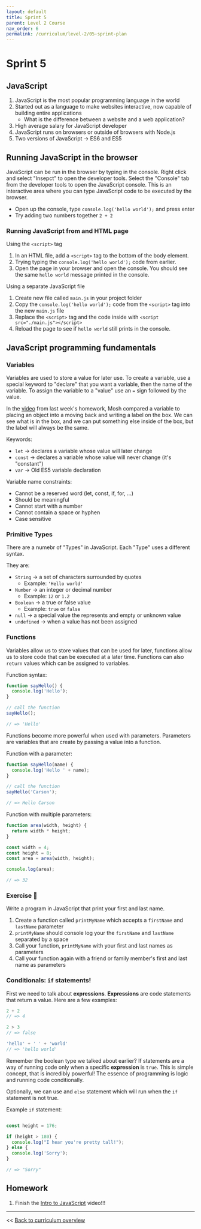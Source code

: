 ```yaml
---
layout: default
title: Sprint 5
parent: Level 2 Course
nav_order: 6
permalink: /curriculum/level-2/05-sprint-plan
---
```


# Sprint 5

## JavaScript

1. JavaScript is the most popular programming language in the world
1. Started out as a language to make websites interactive, now capable of building entire applications
   - What is the difference between a website and a web application? 
1. High average salary for JavaScript developer
1. JavaScript runs on browsers or outside of browsers with Node.js
1. Two versions of JavaScript -> ES6 and ES5

## Running JavaScript in the browser

JavaScript can be run in the browser by typing in the console. Right click and select "Insepct" to open the developer tools. Select the "Console" tab from the developer tools to open the JavaScript console. This is an interactive area where you can type JavaScript code to be executed by the browser.

 - Open up the console, type `console.log('hello world');` and press enter
 - Try adding two numbers together `2 + 2`
 
 ### Running JavaScript from and HTML page
 
 Using the `<script>` tag
 
 1. In an HTML file, add a `<script>` tag to the bottom of the body element. 
 1. Trying typing the `console.log('hello world');` code from earlier. 
 1. Open the page in your browser and open the console. You should see the same `hello world` message printed in the console.
 
 Using a separate JavaScript file
 
 1. Create new file called `main.js` in your project folder
 1. Copy the `console.log('hello world');` code from the `<script>` tag into the new `main.js` file
 1. Replace the `<script>` tag and the code inside with `<script src="./main.js"></script>`
 1. Reload the page to see if `hello world` still prints in the console.
 
## JavaScript programming fundamentals

### Variables
 
Variables are used to store a value for later use. To create a variable, use a special keyword to "declare" that you want a variable, then the name of the variable. To assign the variable to a "value" use an `=` sign followed by the value.

In the [video](https://www.youtube.com/watch?v=W6NZfCO5SIk) from last week's homework, Mosh compared a variable to placing an object into a moving back and writing a label on the box. We can see what is in the box, and we can put something else inside of the box, but the label will always be the same.

Keywords:
 - `let` -> declares a variable whose value will later change
 - `const` -> declares a variable whose value will never change (it's "constant")
 - `var` -> Old ES5 variable declaration
 
Variable name constraints:
 - Cannot be a reserved word (let, const, if, for, ...)
 - Should be meaningful
 - Cannot start with a number
 - Cannot contain a space or hyphen
 - Case sensitive
 
### Primitive Types

There are a numebr of "Types" in JavaScript. Each "Type" uses a different syntax. 

They are:
 - `String` -> a set of characters surrounded by quotes
   - Example: `'Hello world'`
 - `Number` -> an integer or decimal number
   - Example: `12` or `1.2`
 - `Boolean` -> a true or false value
   - Example: `true` or `false` 
 - `null` -> a special value the represents and empty or unknown value
 - `undefined` -> when a value has not been assigned
   
### Functions

Variables allow us to store values that can be used for later, functions allow us to store code that can be executed at a later time. Functions can also `return` values which can be assigned to variables. 

Function syntax: 

```js
function sayHello() {
  console.log('Hello');
}

// call the function
sayHello();

// => 'Hello'
```

Functions become more powerful when used with parameters. Parameters are variables that are create by passing a value into a function. 

Function with a parameter: 

```js
function sayHello(name) {
  console.log('Hello ' + name);
}

// call the function
sayHello('Carson');

// => Hello Carson
```

Function with multiple parameters: 

```js
function area(width, height) {
  return width * height;
}

const width = 4;
const height = 8;
const area = area(width, height);

console.log(area);

// => 32
```

### Exercise 📝

Write a program in JavaScript that print your first and last name. 

1. Create a function called `printMyName` which accepts a `firstName` and `lastName` parameter
1. `printMyName` should console log your the `firstName` and `lastName` separated by a space
1. Call your function, `printMyName` with your first and last names as parameters
1. Call your function again with a friend or family member's first and last name as parameters

### Conditionals: `if` statements!

First we need to talk about **expressions**. **Expressions** are code statements that return a value. Here are a few examples:

```js
2 + 2
// => 4

2 > 3
// => false

'hello' + ' ' + 'world'
// => 'hello world'
```

Remember the boolean type we talked about earlier? If statements are a way of running code only when a specific **expression** is `true`. This is simple concept, that is incredibly powerful! The essence of programming is logic and running code conditionally.

Optionally, we can use and `else` statement which will run when the `if` statement is not true.

Example `if` statement:

```js

const height = 176;

if (height > 180) {
  console.log("I hear you're pretty tall!");
} else {
  console.log('Sorry');
}

// => "Sorry"
```

## Homework 

1. Finish the [Intro to JavaScript](https://www.youtube.com/watch?v=W6NZfCO5SIk&list=PLTjRvDozrdlxEIuOBZkMAK5uiqp8rHUax) video!!!

---
<< [Back to curriculum overview](../level-2)
